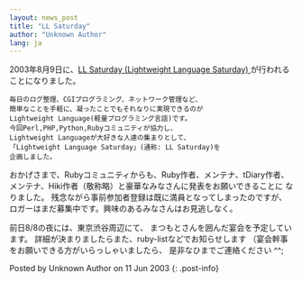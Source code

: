 ```yaml
---
layout: news_post
title: "LL Saturday"
author: "Unknown Author"
lang: ja
---
```


2003年8月9日に、[LL Saturday (Lightweight Language Saturday)
][1]が行われることになりました。

    毎日のログ整理、CGIプログラミング、ネットワーク管理など、
    簡単なことを手軽に、凝ったことでもそれなりに実現できるのが
    Lightweight Language(軽量プログラミング言語)です。
    今回Perl,PHP,Python,Rubyコミュニティが協力し、
    Lightweight Languageが大好きな人達の集まりとして、
    「Lightweight Language Saturday」(通称: LL Saturday)を
    企画しました。

おかげさまで、Rubyコミュニティからも、Ruby作者、メンテナ、tDiary作者、
メンテナ、Hiki作者（敬称略）と豪華なみなさんに発表をお願いできることに なりました。
残念ながら事前参加者登録は既に満員となってしまったのですが、 ロガーはまだ募集中です。興味のあるみなさんはお見逃しなく。

前日8/8の夜には、東京渋谷周辺にて、 まつもとさんを囲んだ宴会を予定しています。
詳細が決まりましたらまた、ruby-listなどでお知らせします （宴会幹事をお願いできる方がいらっしゃいましたら、 是非なひまでご連絡ください
^^;

Posted by Unknown Author on 11 Jun 2003
{: .post-info}



[1]: http://ll.jus.or.jp 

